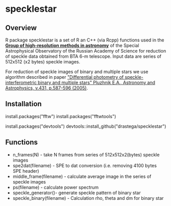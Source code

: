 # specklestar

Overview
--------

R package specklestar is a set of R an C++ (via Rcpp) functions used in the [**Group of high-resolution methods in astronomy**](https://www.sao.ru/Doc-en/index.html) of the Special Astrophysical Observatory
of the Russian Academy of Science for reduction of speckle data obtained from BTA 6-m telescope.
Input data are series of 512x512 (x2 bytes) speckle images.

For reduction of speckle images of binary and multiple stars we use algorithm described in paper
["Differential photometry of speckle-interferometric binary and multiple stars"
Pluzhnik E.A., Astronomy and Astrophysics, v.431, p.587-596 (2005)](https://www.aanda.org/articles/aa/pdf/2005/08/aa1158.pdf).

## Installation
install.packages("fftw")
install.packages("fftwtools")

install.packages("devtools")
devtools::install_github("drastega/specklestar")

## Functions

- n_frames(N) - take N frames from series of 512x512x2(bytes) speckle images
- spe2dat(filename) - SPE to dat conversion (i.e. removing 4100 bytes SPE header)
- middle_frame(filename) - calculate average image in the series of speckle images
- ps(filename) - calculate power spectrum
- speckle_generator()- generate speckle pattern of binary star
- speckle_binary(filename) - Calculation rho, theta and dm for binary star
